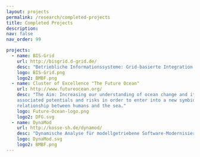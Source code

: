 ```yaml
---
layout: projects
permalink: /research/completed-projects
title: Completed Projects
description: 
nav: false
nav_order: 99

projects:
  - name: BIS-Grid
    url: http://bisgrid.d-grid.de/
    desc: "Betriebliche Informationssysteme: Grid-basierte Integration und Orchestrierung"
    logo: BIS-Grid.png
    logo2: BMBF.png
  - name: Cluster of Excellence "The Future Ocean"
    url: http://www.futureocean.org/
    desc: "The Aim: Increasing our understanding of ocean change and its
    associated potentials and risks in order to enter into a new symbiotic
    relationship between humans and the sea."
    logo: Future-Ocean-logo.png
    logo2: DFG.svg
  - name: DynaMod
    url: http://kosse-sh.de/dynamod/
    desc: "Dynamische Analyse für modellgetriebene Software-Modernisierung"
    logo: DynaMod.svg
    logo2: BMBF.png
---
```

